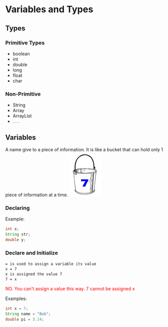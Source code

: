 # Variables and Types

## Types
### Primitive Types
* boolean
* int
* double
* long
* float
* char
### Non-Primitive
* String
* Array
* ArrayList
* . . .

## Variables
A name give to a piece of information.  It is like a bucket that can hold only 1 piece of information at a time.
<img src="bucket1.png" width=20% height=20%>
### Declaring 
Example:
```java
int x;
String str;
double y;
```

### Declare and Initialize
```
= is used to assign a variable its value
x = 7
x is assigned the value 7
7 = x 
```
<sb style="color: red;">NO</b>. You can't assign a value this way.  7 cannot be assigned x

Examples:
```java
int x = 7;
String name = "Bob";
double pi = 3.14;
```

